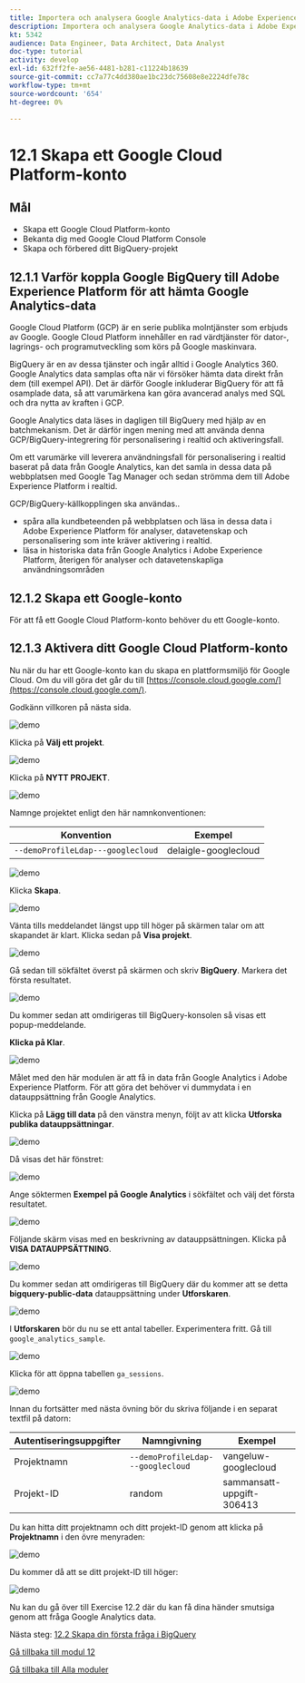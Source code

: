 ```yaml
---
title: Importera och analysera Google Analytics-data i Adobe Experience Platform med BigQuery Source Connector - Skapa ditt Google Cloud Platform-konto
description: Importera och analysera Google Analytics-data i Adobe Experience Platform med BigQuery Source Connector - Skapa ditt Google Cloud Platform-konto
kt: 5342
audience: Data Engineer, Data Architect, Data Analyst
doc-type: tutorial
activity: develop
exl-id: 632ff2fe-ae56-4481-b281-c11224b18639
source-git-commit: cc7a77c4dd380ae1bc23dc75608e8e2224dfe78c
workflow-type: tm+mt
source-wordcount: '654'
ht-degree: 0%

---
```


# 12.1 Skapa ett Google Cloud Platform-konto

## Mål

- Skapa ett Google Cloud Platform-konto
- Bekanta dig med Google Cloud Platform Console
- Skapa och förbered ditt BigQuery-projekt

## 12.1.1 Varför koppla Google BigQuery till Adobe Experience Platform för att hämta Google Analytics-data

Google Cloud Platform (GCP) är en serie publika molntjänster som erbjuds av Google. Google Cloud Platform innehåller en rad värdtjänster för dator-, lagrings- och programutveckling som körs på Google maskinvara.

BigQuery är en av dessa tjänster och ingår alltid i Google Analytics 360. Google Analytics data samplas ofta när vi försöker hämta data direkt från dem (till exempel API). Det är därför Google inkluderar BigQuery för att få osamplade data, så att varumärkena kan göra avancerad analys med SQL och dra nytta av kraften i GCP.

Google Analytics data läses in dagligen till BigQuery med hjälp av en batchmekanism. Det är därför ingen mening med att använda denna GCP/BigQuery-integrering för personalisering i realtid och aktiveringsfall.

Om ett varumärke vill leverera användningsfall för personalisering i realtid baserat på data från Google Analytics, kan det samla in dessa data på webbplatsen med Google Tag Manager och sedan strömma dem till Adobe Experience Platform i realtid.

GCP/BigQuery-källkopplingen ska användas..

- spåra alla kundbeteenden på webbplatsen och läsa in dessa data i Adobe Experience Platform för analyser, datavetenskap och personalisering som inte kräver aktivering i realtid.
- läsa in historiska data från Google Analytics i Adobe Experience Platform, återigen för analyser och datavetenskapliga användningsområden

## 12.1.2 Skapa ett Google-konto

För att få ett Google Cloud Platform-konto behöver du ett Google-konto.

## 12.1.3 Aktivera ditt Google Cloud Platform-konto

Nu när du har ett Google-konto kan du skapa en plattformsmiljö för Google Cloud. Om du vill göra det går du till [https://console.cloud.google.com/](https://console.cloud.google.com/).

Godkänn villkoren på nästa sida.

![demo](./images/ex1/1.png)

Klicka på **Välj ett projekt**.

![demo](./images/ex1/2.png)

Klicka på **NYTT PROJEKT**.

![demo](./images/ex1/createproject.png)

Namnge projektet enligt den här namnkonventionen:

| Konvention | Exempel |
| ----------------- |-------------| 
| `--demoProfileLdap---googlecloud` | delaigle-googlecloud |

![demo](./images/ex1/3.png)

Klicka **Skapa**.

![demo](./images/ex1/3-1.png)

Vänta tills meddelandet längst upp till höger på skärmen talar om att skapandet är klart. Klicka sedan på **Visa projekt**.

![demo](./images/ex1/4.png)

Gå sedan till sökfältet överst på skärmen och skriv **BigQuery**. Markera det första resultatet.

![demo](./images/ex1/7.png)

Du kommer sedan att omdirigeras till BigQuery-konsolen så visas ett popup-meddelande.

**Klicka på Klar**.

![demo](./images/ex1/5.png)

Målet med den här modulen är att få in data från Google Analytics i Adobe Experience Platform. För att göra det behöver vi dummydata i en datauppsättning från Google Analytics.

Klicka på **Lägg till data** på den vänstra menyn, följt av att klicka **Utforska publika datauppsättningar**.

![demo](./images/ex1/18.png)

Då visas det här fönstret:

![demo](./images/ex1/19.png)

Ange söktermen **Exempel på Google Analytics** i sökfältet och välj det första resultatet.

![demo](./images/ex1/20.png)

Följande skärm visas med en beskrivning av datauppsättningen. Klicka på **VISA DATAUPPSÄTTNING**.

![demo](./images/ex1/21.png)

Du kommer sedan att omdirigeras till BigQuery där du kommer att se detta **bigquery-public-data** datauppsättning under **Utforskaren**.

![demo](./images/ex1/22a.png)

I **Utforskaren** bör du nu se ett antal tabeller. Experimentera fritt. Gå till `google_analytics_sample`.

![demo](./images/ex1/22.png)

Klicka för att öppna tabellen `ga_sessions`.

![demo](./images/ex1/23.png)

Innan du fortsätter med nästa övning bör du skriva följande i en separat textfil på datorn:

| Autentiseringsuppgifter | Namngivning | Exempel |
| ----------------- |-------------| -------------|
| Projektnamn | `--demoProfileLdap---googlecloud` | vangeluw-googlecloud |
| Projekt-ID | random | sammansatt-uppgift-306413 |

Du kan hitta ditt projektnamn och ditt projekt-ID genom att klicka på **Projektnamn** i den övre menyraden:

![demo](./images/ex1/projectMenu.png)

Du kommer då att se ditt projekt-ID till höger:

![demo](./images/ex1/projetcselection.png)

Nu kan du gå över till Exercise 12.2 där du kan få dina händer smutsiga genom att fråga Google Analytics data.

Nästa steg: [12.2 Skapa din första fråga i BigQuery](./ex2.md)

[Gå tillbaka till modul 12](./customer-journey-analytics-bigquery-gcp.md)

[Gå tillbaka till Alla moduler](./../../overview.md)
